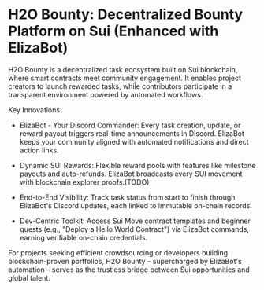 # H2O Bounty: Decentralized Bounty Platform on Sui (Enhanced with ElizaBot)
H2O Bounty is a decentralized task ecosystem built on Sui blockchain, where smart contracts meet community engagement. It enables project creators to launch rewarded tasks, while contributors participate in a transparent environment powered by automated workflows.

Key Innovations:

- ElizaBot - Your Discord Commander: Every task creation, update, or reward payout triggers real-time announcements in Discord. ElizaBot keeps your community aligned with automated notifications and direct action links.
  
- Dynamic SUI Rewards: Flexible reward pools with features like milestone payouts and auto-refunds. ElizaBot broadcasts every SUI movement with blockchain explorer proofs.(TODO)
  
- End-to-End Visibility: Track task status from start to finish through ElizaBot's Discord updates, each linked to immutable on-chain records.
  
- Dev-Centric Toolkit: Access Sui Move contract templates and beginner quests (e.g., "Deploy a Hello World Contract") via ElizaBot commands, earning verifiable on-chain credentials.

For projects seeking efficient crowdsourcing or developers building blockchain-proven portfolios, H2O Bounty – supercharged by ElizaBot's automation – serves as the trustless bridge between Sui opportunities and global talent.

